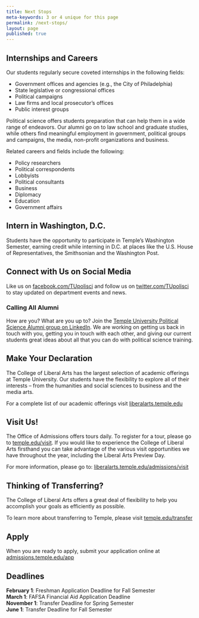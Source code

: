 ```yaml
---
title: Next Stops
meta-keywords: 3 or 4 unique for this page
permalink: /next-stops/
layout: page
published: true
---
```

## Internships and Careers

Our students regularly secure coveted internships in the following fields:

- Government offices and agencies (e.g., the City of Philadelphia)
- State legislative or congressional offices
- Political campaigns
- Law firms and local prosecutor’s offices
- Public interest groups

Political science offers students preparation that can help them in a wide range of endeavors. Our alumni go on to law school and graduate studies, while others find meaningful employment in government, political groups and campaigns, the media, non-profit organizations and business.

Related careers and fields include the following:

- Policy researchers
- Political correspondents
- Lobbyists
- Political consultants
- Business
- Diplomacy
- Education
- Government affairs

## Intern in Washington, D.C.

Students have the opportunity to participate in Temple’s Washington Semester, earning credit while interning in D.C. at places like the U.S. House of Representatives, the Smithsonian and the Washington Post.

## Connect with Us on Social Media

Like us on [facebook.com/TUpolisci](https://www.facebook.com/TUpolisci/) and follow us on [twitter.com/TUpolisci](https://twitter.com/TUpolisci) to stay updated on department events and news.


### Calling All Alumni

How are you? What are you up to? Join the [Temple University Political Science Alumni group on LinkedIn](https://www.linkedin.com/groups/3823848/profile). We are working on getting us back in touch with you, getting you in touch with each other, and giving our current students great ideas about all that you can do with political science training.

## Make Your Declaration

The College of Liberal Arts has the largest selection of academic offerings at Temple University. Our students have the flexibility to explore all of their interests – from the humanities and social sciences to business and the media arts.

For a complete list of our academic offerings visit [liberalarts.temple.edu](http://liberalarts.temple.edu)

## Visit Us!

The Office of Admissions offers tours daily. To register for a tour, please go to [temple.edu/visit](http://temple.edu/visit). If you would like to experience the College of Liberal Arts firsthand you can take advantage of the various visit opportunities we have throughout the year, including the Liberal Arts Preview Day.

For more information, please go to: [liberalarts.temple.edu/admissions/visit](http://liberalarts.temple.edu/admissions/visit)

## Thinking of Transferring?
 
The College of Liberal Arts offers a great deal of flexibility to help you accomplish your goals as efficiently as possible.

To learn more about transferring to Temple, please visit [temple.edu/transfer](http://temple.edu/transfer)

## Apply

When you are ready to apply, submit your application online at [admissions.temple.edu/app](http://admissions.temple.edu/app)

## Deadlines

**February 1**: Freshman Application Deadline for Fall Semester<br>
**March 1**: FAFSA Financial Aid Application Deadline<br>
**November 1**: Transfer Deadline for Spring Semester<br>
**June 1**: Transfer Deadline for Fall Semester
